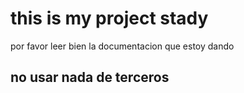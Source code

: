 # this is my project stady
por favor leer bien la documentacion que estoy dando

## no usar nada de terceros
